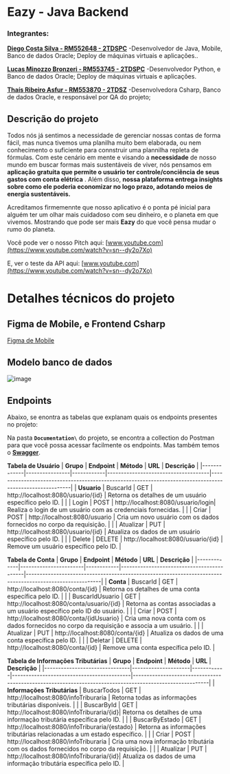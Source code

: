 # Eazy - Java Backend

### Integrantes:

[**Diego Costa Silva - RM552648 - 2TDSPC**](https://www.linkedin.com/in/diegocostacs/)
-Desenvolvedor de Java, Mobile, Banco de dados Oracle; Deploy de máquinas virtuais e aplicações..

[**Lucas Minozzo Bronzeri - RM553745 - 2TDSPC**](https://www.linkedin.com/in/lucas-minozzo-bronzeri-b212a4248/)
-Desenvolvedor Python, e Banco de dados Oracle; Deploy de máquinas virtuais e aplicações. 

[**Thaís Ribeiro Asfur - RM553870 - 2TDSZ**](https://www.linkedin.com/in/thaís-ribeiro-asfur-52b0692a2/)
-Desenvolvedora Csharp, Banco de dados Oracle, e responsável por QA do projeto; 


## Descrição do projeto

Todos nós já sentimos a necessidade de gerenciar nossas contas de forma fácil, mas nunca tivemos uma planilha muito bem elaborada, ou nem conhecimento o suficiente para connstruir uma plannilha repleta de fórmulas.
Com este cenário em mente e visando a **necessidade** de nosso mundo em buscar formas mais sustentáveis de viver, nós pensamos em **aplicação gratuita que permite o usuário ter controle/conciência de seus gastos com conta elétrica** . 
Além disso, **nossa plataforma entrega insights sobre como ele poderia economizar no logo prazo, adotando meios de energia sustentáveis.**

Acreditamos firmemennte que nosso aplicativo é o ponta pé inicial para alguém ter um olhar mais cuidadoso com seu dinheiro, e o planeta em que vivemos. Mostrando que pode ser mais **Eazy** do que você pensa mudar o rumo do planeta.

Você pode ver o nosso Pitch aqui: [www.youtube.com](https://www.youtube.com/watch?v=sn--dy2o7Xo)

E, ver o teste da API aqui: [www.youtube.com](https://www.youtube.com/watch?v=sn--dy2o7Xo)

# Detalhes técnicos do projeto

## Figma de Mobile, e Frontend Csharp
[Figma de Mobile](https://www.figma.com/design/jOBzPXopQbuF1WyMb7BpNz/Eazy---Energia?t=bjPi5ig1kgWvlmyI-1)

## Modelo banco de dados
![image](https://github.com/user-attachments/assets/62261769-d39b-4ee1-851d-fc789cf4db3a)


## Endpoints

Abaixo, se enontra as tabelas que explanam quais os endpoints presentes no projeto:

Na pasta **```Documentation\```** do projeto, se encontra a collection do Postman para que você possa acessar facilmente os endpoints. Mas também temos o [**Swagger**](http://localhost:8080/swagger-ui/index.html#/Usuario/login).

**Tabela de Usuário**
| **Grupo**   | **Endpoint**   | **Método** | **URL**                             | **Descrição**                                                                                           |
|-------------|----------------|------------|-------------------------------------|---------------------------------------------------------------------------------------------------------|
| **Usuario**  | BuscarId       | GET        | http://localhost:8080/usuario/{id} | Retorna os detalhes de um usuário específico pelo ID.                                                  |
|             | Login          | POST       | http://localhost:8080/usuario/login| Realiza o login de um usuário com as credenciais fornecidas.                                          |
|             | Criar          | POST       | http://localhost:8080/usuario      | Cria um novo usuário com os dados fornecidos no corpo da requisição.                                   |
|             | Atualizar      | PUT        | http://localhost:8080/usuario/{id} | Atualiza os dados de um usuário específico pelo ID.                                                    |
|             | Delete         | DELETE     | http://localhost:8080/usuario/{id} | Remove um usuário específico pelo ID.                                                                   |


**Tabela de Conta**
| **Grupo**   | **Endpoint**          | **Método** | **URL**                                   | **Descrição**                                                                                           |
|-------------|-----------------------|------------|-------------------------------------------|---------------------------------------------------------------------------------------------------------|
| **Conta**   | BuscarId              | GET        | http://localhost:8080/conta/{id}         | Retorna os detalhes de uma conta específica pelo ID.                                                  |
|             | BuscarIdUsuario       | GET        | http://localhost:8080/conta/usuario/{id} | Retorna as contas associadas a um usuário específico pelo ID do usuário.                              |
|             | Criar                 | POST       | http://localhost:8080/conta/{idUsuario}  | Cria uma nova conta com os dados fornecidos no corpo da requisição e associa a um usuário.            |
|             | Atualizar             | PUT        | http://localhost:8080/conta/{id}         | Atualiza os dados de uma conta específica pelo ID.                                                    |
|             | Deletar               | DELETE     | http://localhost:8080/conta/{id}         | Remove uma conta específica pelo ID.                                                                    |


**Tabela de Informações Tributárias**
| **Grupo**                     | **Endpoint**        | **Método** | **URL**                                   | **Descrição**                                                                                           |
|-------------------------------|---------------------|------------|-------------------------------------------|---------------------------------------------------------------------------------------------------------|
| **Informações Tributárias**   | BuscarTodos          | GET        | http://localhost:8080/infoTriburaria     | Retorna todas as informações tributárias disponíveis.                                                  |
|                               | BuscarById           | GET        | http://localhost:8080/infoTriburaria/{id}| Retorna os detalhes de uma informação tributária específica pelo ID.                                   |
|                               | BuscarByEstado       | GET        | http://localhost:8080/infoTriburaria/{estado} | Retorna as informações tributárias relacionadas a um estado específico.                                 |
|                               | Criar                | POST       | http://localhost:8080/infoTriburaria     | Cria uma nova informação tributária com os dados fornecidos no corpo da requisição.                    |
|                               | Atualizar            | PUT        | http://localhost:8080/infoTriburaria/{id}| Atualiza os dados de uma informação tributária específica pelo ID.                                     |


